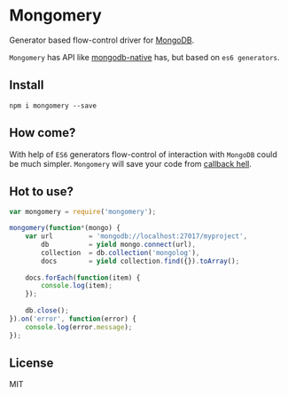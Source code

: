 Mongomery
=======

Generator based flow-control driver for [MongoDB](http://mongodb.org "MongoDB").

`Mongomery` has API like [mongodb-native](https://github.com/mongodb/node-mongodb-native "MongoDB Native") has, but based on `es6 generators`.

## Install

`npm i mongomery --save`

## How come?

With help of `ES6` generators flow-control of interaction with `MongoDB` could be much simpler.
`Mongomery` will save your code from [callback hell](http://callbackhell.com/ "Callback Hell").

## Hot to use?

```js
var mongomery = require('mongomery');

mongomery(function*(mongo) {
    var url         = 'mongodb://localhost:27017/myproject',
        db          = yield mongo.connect(url),
        collection  = db.collection('mongolog'),
        docs        = yield collection.find({}).toArray();
        
    docs.forEach(function(item) {
        console.log(item);
    });
    
    db.close();
}).on('error', function(error) {
    console.log(error.message);
});
```

## License

MIT

